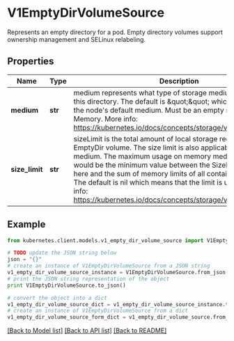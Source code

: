 # V1EmptyDirVolumeSource

Represents an empty directory for a pod. Empty directory volumes support ownership management and SELinux relabeling.

## Properties
Name | Type | Description | Notes
------------ | ------------- | ------------- | -------------
**medium** | **str** | medium represents what type of storage medium should back this directory. The default is \&quot;\&quot; which means to use the node&#39;s default medium. Must be an empty string (default) or Memory. More info: https://kubernetes.io/docs/concepts/storage/volumes#emptydir | [optional] 
**size_limit** | **str** | sizeLimit is the total amount of local storage required for this EmptyDir volume. The size limit is also applicable for memory medium. The maximum usage on memory medium EmptyDir would be the minimum value between the SizeLimit specified here and the sum of memory limits of all containers in a pod. The default is nil which means that the limit is undefined. More info: https://kubernetes.io/docs/concepts/storage/volumes#emptydir | [optional] 

## Example

```python
from kubernetes.client.models.v1_empty_dir_volume_source import V1EmptyDirVolumeSource

# TODO update the JSON string below
json = "{}"
# create an instance of V1EmptyDirVolumeSource from a JSON string
v1_empty_dir_volume_source_instance = V1EmptyDirVolumeSource.from_json(json)
# print the JSON string representation of the object
print V1EmptyDirVolumeSource.to_json()

# convert the object into a dict
v1_empty_dir_volume_source_dict = v1_empty_dir_volume_source_instance.to_dict()
# create an instance of V1EmptyDirVolumeSource from a dict
v1_empty_dir_volume_source_form_dict = v1_empty_dir_volume_source.from_dict(v1_empty_dir_volume_source_dict)
```
[[Back to Model list]](../README.md#documentation-for-models) [[Back to API list]](../README.md#documentation-for-api-endpoints) [[Back to README]](../README.md)


